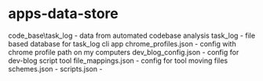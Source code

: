 # apps-data-store

code_base\task_log - data from automated codebase analysis
task_log - file based database for task_log cli app 
chrome_profiles.json - config with chrome profile path on my computers
dev_blog_config.json - config for dev-blog script tool
file_mappings.json - config for tool moving files
schemes.json - 
scripts.json - 

